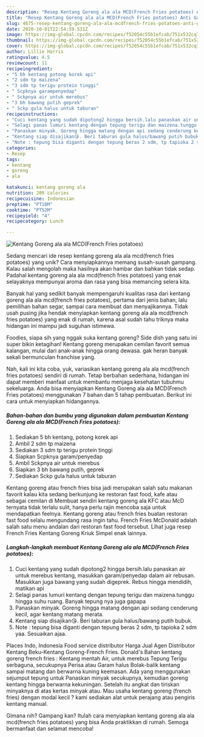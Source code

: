 ```yaml
---
description: "Resep Kentang Goreng ala ala MCD(French Fries potatoes) Anti Gagal"
title: "Resep Kentang Goreng ala ala MCD(French Fries potatoes) Anti Gagal"
slug: 4675-resep-kentang-goreng-ala-ala-mcdfrench-fries-potatoes-anti-gagal
date: 2020-10-01T22:54:59.531Z
image: https://img-global.cpcdn.com/recipes/f52054c55b1efcab/751x532cq70/kentang-goreng-ala-ala-mcdfrench-fries-potatoes-foto-resep-utama.jpg
thumbnail: https://img-global.cpcdn.com/recipes/f52054c55b1efcab/751x532cq70/kentang-goreng-ala-ala-mcdfrench-fries-potatoes-foto-resep-utama.jpg
cover: https://img-global.cpcdn.com/recipes/f52054c55b1efcab/751x532cq70/kentang-goreng-ala-ala-mcdfrench-fries-potatoes-foto-resep-utama.jpg
author: Lillie Harris
ratingvalue: 4.5
reviewcount: 11
recipeingredient:
- "5 bh kentang potong korek api"
- "2 sdm tp maizena"
- "3 sdm tp terigu protein tinggi"
- " Scpknya garampenyedap"
- " Sckpnya air untuk merebus"
- "3 bh bawang putih geprek"
- " Sckp gula halus untuk taburan"
recipeinstructions:
- "Cuci kentang yang sudah dipotong2 hingga bersih.lalu panaskan air untuk merebus kentang, masukkan garam/penyedap dalam air rebusan. Masukkan juga bawang yang sudah digeprek. Rebus hingga mendidih, matikan api"
- "Selagi panas lumuri kentang dengan tepung terigu dan maizena.tunggu hingga suhu ruang. Banyak tepung nya juga gapapa"
- "Panaskan minyak. Goreng hingga matang dengan api sedang cenderung kecil, agar kentang matang merata."
- "Kentang siap disajikan😘. Beri taburan gula halus/bawang putih bubuk."
- "Note : tepung bisa diganti dengan tepung beras 2 sdm, tp tapioka 2 sdm yaa. Sesuaikan ajaa."
categories:
- Resep
tags:
- kentang
- goreng
- ala

katakunci: kentang goreng ala 
nutrition: 209 calories
recipecuisine: Indonesian
preptime: "PT18M"
cooktime: "PT52M"
recipeyield: "4"
recipecategory: Lunch

---
```



![Kentang Goreng ala ala MCD(French Fries potatoes)](https://img-global.cpcdn.com/recipes/f52054c55b1efcab/751x532cq70/kentang-goreng-ala-ala-mcdfrench-fries-potatoes-foto-resep-utama.jpg)

Sedang mencari ide resep kentang goreng ala ala mcd(french fries potatoes) yang unik? Cara menyiapkannya memang susah-susah gampang. Kalau salah mengolah maka hasilnya akan hambar dan bahkan tidak sedap. Padahal kentang goreng ala ala mcd(french fries potatoes) yang enak selayaknya mempunyai aroma dan rasa yang bisa memancing selera kita.

Banyak hal yang sedikit banyak mempengaruhi kualitas rasa dari kentang goreng ala ala mcd(french fries potatoes), pertama dari jenis bahan, lalu pemilihan bahan segar, sampai cara membuat dan menyajikannya. Tidak usah pusing jika hendak menyiapkan kentang goreng ala ala mcd(french fries potatoes) yang enak di rumah, karena asal sudah tahu triknya maka hidangan ini mampu jadi suguhan istimewa.

Foodies, siapa sih yang nggak suka kentang goreng? Side dish yang satu ini super bikin ketagihan! Kentang goreng merupakan cemilan favorit semua kalangan, mulai dari anak-anak hingga orang dewasa. gak heran banyak sekali bermunculan franchise yang.


Nah, kali ini kita coba, yuk, variasikan kentang goreng ala ala mcd(french fries potatoes) sendiri di rumah. Tetap berbahan sederhana, hidangan ini dapat memberi manfaat untuk membantu menjaga kesehatan tubuhmu sekeluarga. Anda bisa menyiapkan Kentang Goreng ala ala MCD(French Fries potatoes) menggunakan 7 bahan dan 5 tahap pembuatan. Berikut ini cara untuk menyiapkan hidangannya.

<!--inarticleads1-->

##### Bahan-bahan dan bumbu yang digunakan dalam pembuatan Kentang Goreng ala ala MCD(French Fries potatoes):

1. Sediakan 5 bh kentang, potong korek api
1. Ambil 2 sdm tp maizena
1. Sediakan 3 sdm tp terigu protein tinggi
1. Siapkan  Scpknya garam/penyedap
1. Ambil  Sckpnya air untuk merebus
1. Siapkan 3 bh bawang putih, geprek
1. Sediakan  Sckp gula halus untuk taburan


Kentang goreng atau french fries bisa jadi merupakan salah satu makanan favorit kalau kita sedang berkunjung ke restoran fast food, kafe atau sebagai cemilan di Membuat sendiri kentang goreng ala KFC atau McD ternyata tidak terlalu sulit, hanya perlu rajin mencoba saja untuk mendapatkan feelnya. Kentang goreng atau french fries buatan restoran fast food selalu mengundang rasa ingin tahu. French Fries McDonald adalah salah satu menu andalan dari restoran fast food tersebut. Lihat juga resep French Fries Kentang Goreng Kriuk Simpel enak lainnya. 

<!--inarticleads2-->

##### Langkah-langkah membuat Kentang Goreng ala ala MCD(French Fries potatoes):

1. Cuci kentang yang sudah dipotong2 hingga bersih.lalu panaskan air untuk merebus kentang, masukkan garam/penyedap dalam air rebusan. Masukkan juga bawang yang sudah digeprek. Rebus hingga mendidih, matikan api
1. Selagi panas lumuri kentang dengan tepung terigu dan maizena.tunggu hingga suhu ruang. Banyak tepung nya juga gapapa
1. Panaskan minyak. Goreng hingga matang dengan api sedang cenderung kecil, agar kentang matang merata.
1. Kentang siap disajikan😘. Beri taburan gula halus/bawang putih bubuk.
1. Note : tepung bisa diganti dengan tepung beras 2 sdm, tp tapioka 2 sdm yaa. Sesuaikan ajaa.


Places Indo, Indonesia Food service distributor Harga Jual Agen Distributor Kentang Beku-Kentang Goreng-French Fries. Donald&#39;s Bahan kentang goreng french fries : Kentang mentah Air, untuk merebus Tepung Terigu serbaguna, secukupnya Perisa atau Garam halus Bolak-balik kentang sampai matang dan berwarna kuning keemasan. Ada yang menggunakan sejumput tepung untuk Panaskan minyak secukupnya, kemudian goreng kentang hingga berwarna kekuningan. Setelah itu angkat dan tiriskan minyaknya di atas kertas minyak atau. Mau usaha kentang goreng (french fries) dengan modal kecil ? kami sediakan alat untuk perajang atau pengiris kentang manual. 

Gimana nih? Gampang kan? Itulah cara menyiapkan kentang goreng ala ala mcd(french fries potatoes) yang bisa Anda praktikkan di rumah. Semoga bermanfaat dan selamat mencoba!
